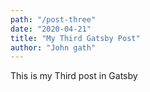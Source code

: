```yaml
---
path: "/post-three"
date: "2020-04-21"
title: "My Third Gatsby Post"
author: "John gath"
---
```


This is my Third post in Gatsby